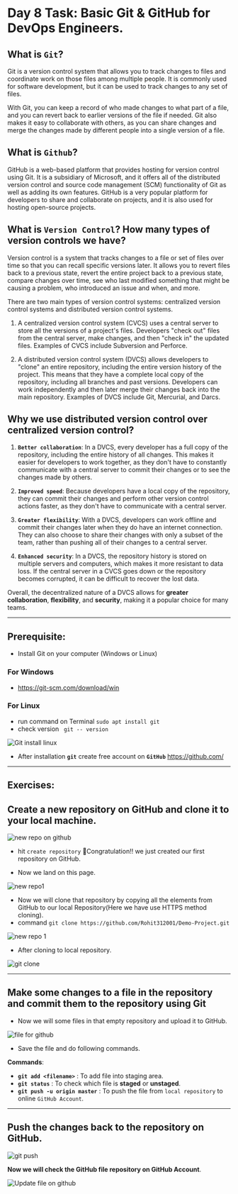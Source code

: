 # Day 8 Task: Basic Git & GitHub for DevOps Engineers.


## What is **`Git`**?
Git is a version control system that allows you to track changes to files and coordinate work on those files among multiple people. It is commonly used for software development, but it can be used to track changes to any set of files.

With Git, you can keep a record of who made changes to what part of a file, and you can revert back to earlier versions of the file if needed. Git also makes it easy to collaborate with others, as you can share changes and merge the changes made by different people into a single version of a file.

## What is **`Github`**?
GitHub is a web-based platform that provides hosting for version control using Git. It is a subsidiary of Microsoft, and it offers all of the distributed version control and source code management (SCM) functionality of Git as well as adding its own features. GitHub is a very popular platform for developers to share and collaborate on projects, and it is also used for hosting open-source projects.

## What is **`Version Control`**? How many types of version controls we have?
Version control is a system that tracks changes to a file or set of files over time so that you can recall specific versions later. It allows you to revert files back to a previous state, revert the entire project back to a previous state, compare changes over time, see who last modified something that might be causing a problem, who introduced an issue and when, and more.

There are two main types of version control systems: centralized version control systems and distributed version control systems.

1) A centralized version control system (CVCS) uses a central server to store all the versions of a project's files. Developers "check out" files from the central server, make changes, and then "check in" the updated files. Examples of CVCS include Subversion and Perforce.

2) A distributed version control system (DVCS) allows developers to "clone" an entire repository, including the entire version history of the project. This means that they have a complete local copy of the repository, including all branches and past versions. Developers can work independently and then later merge their changes back into the main repository. Examples of DVCS include Git, Mercurial, and Darcs.


## Why we use distributed version control over centralized version control? 

1) **`Better collaboration`**: In a DVCS, every developer has a full copy of the repository, including the entire history of all changes. This makes it easier for developers to work together, as they don't have to constantly communicate with a central server to commit their changes or to see the changes made by others.

2) **`Improved speed`**: Because developers have a local copy of the repository, they can commit their changes and perform other version control actions faster, as they don't have to communicate with a central server.

3) **`Greater flexibility`**: With a DVCS, developers can work offline and commit their changes later when they do have an internet connection. They can also choose to share their changes with only a subset of the team, rather than pushing all of their changes to a central server.

4) **`Enhanced security`**: In a DVCS, the repository history is stored on multiple servers and computers, which makes it more resistant to data loss. If the central server in a CVCS goes down or the repository becomes corrupted, it can be difficult to recover the lost data.

Overall, the decentralized nature of a DVCS allows for **greater collaboration**, **flexibility**, and **security**, making it a popular choice for many teams.

---

## Prerequisite:

- Install Git on your computer (Windows or Linux)
### For Windows
- https://git-scm.com/download/win
### For Linux
- run command on Terminal `sudo apt install git`
- check version ` git -- version`

![Git install linux](https://user-images.githubusercontent.com/76991475/225035147-cc169d85-d818-458c-8195-59aa2cdce29d.png)

- After installation **`git`** create free account on **`GitHub`**  https://github.com/

---
## Exercises:

## Create a new repository on GitHub and clone it to your local machine.

![new repo on github](https://user-images.githubusercontent.com/76991475/225039361-0e5210c4-1e98-44de-88a5-be24d3c9ca28.png)

- hit  `create repository` 🎉Congratulation!! we just created our first repository on GitHub.

- Now we land on this page.

![new repo1](https://user-images.githubusercontent.com/76991475/225040414-27f78fc6-ab6b-43e4-8d86-e04cdecae561.png)

- Now we will clone that repository by copying all the elements from GitHub to our local Repository(Here we have use HTTPS method cloning).
- command `git clone https://github.com/Rohit312001/Demo-Project.git` 

![new repo 1](https://user-images.githubusercontent.com/76991475/225042651-c9b7ac4e-dd33-4d28-a1ee-8cae336cab92.gif)

- After cloning to local repository.

![git clone](https://user-images.githubusercontent.com/76991475/225044153-c1a0ddf9-5f4d-47de-9c3c-b7dfc3816835.png)

--- 
## Make some changes to a file in the repository and commit them to the repository using Git

- Now we will some files in that empty repository and upload it to GitHub.

![file for github](https://user-images.githubusercontent.com/76991475/225046987-8cc640d5-496e-4ab3-b98c-178792b1a668.png)
- Save the file and do following commands.

**Commands**:
- **`git add <filename>`** : To add file into staging area.
- **`git status`** : To check which file is **staged** or **unstaged**.
- **`git push -u origin master`** : To push the file from `local repository` to online `GitHub Account`.

---

## Push the changes back to the repository on GitHub.

![git push](https://user-images.githubusercontent.com/76991475/225052341-bf417d8d-90e5-4ebd-b9fa-201457a57e38.png)

**Now we will check the GitHub file repository on GitHub Account**.

![Update  file on github](https://user-images.githubusercontent.com/76991475/225053703-f0884142-e26c-4084-99ce-57a096730e8b.png)